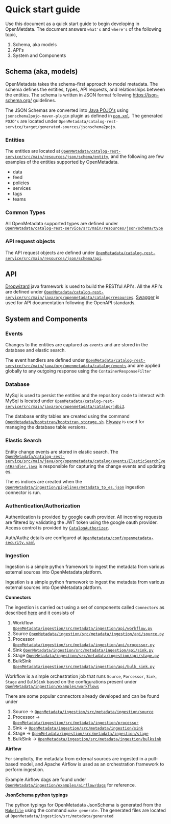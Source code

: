 # Quick start guide

Use this document as a quick start guide to begin developing in OpenMetdata. The document answers `what's` and `where's` of the following topic,

1. Schema, aka models 
2. API's 
3. System and Components

## Schema (aka, models)
OpenMetadata takes the schema-first approach to model metadata. The schema defines the entities, types, API requests, and relationships between the entities. The schema is written in JSON format following https://json-schema.org/ guidelines.  

The JSON Schemas are converted into [Java POJO's](https://www.jsonschema2pojo.org/) using `jsonschema2pojo-maven-plugin` plugin as defined in [`pom.xml`](https://github.com/open-metadata/OpenMetadata/blob/16d8ba548d968c09e6634eefbd32c87c66996b90/catalog-rest-service/pom.xml#L395). The generated `POJO's` are located under `OpenMetadata/catalog-rest-service/target/generated-sources/jsonschema2pojo`.

### Entities  
The entities are located at [`OpenMetadata/catalog-rest-service/src/main/resources/json/schema/entity`](https://github.com/open-metadata/OpenMetadata/tree/main/catalog-rest-service/src/main/resources/json/schema/entity), and the following are few examples of the entities supported by OpenMetadata.
- data
- feed
- policies
- services
- tags
- teams

### Common Types    
All OpenMetadata supported types are defined under [`OpenMetadata/catalog-rest-service/src/main/resources/json/schema/type`](https://github.com/open-metadata/OpenMetadata/tree/main/catalog-rest-service/src/main/resources/json/schema/type)

### API request objects  
The API request objects are defined under [`OpenMetadata/catalog-rest-service/src/main/resources/json/schema/api`](https://github.com/open-metadata/OpenMetadata/tree/main/catalog-rest-service/src/main/resources/json/schema/api).  


## API
[Dropwizard](https://www.dropwizard.io/) java framework is used to build the RESTful API's.  All the API's are defined under [`OpenMetadata/catalog-rest-service/src/main/java/org/openmetadata/catalog/resources`](https://github.com/open-metadata/OpenMetadata/tree/main/catalog-rest-service/src/main/java/org/openmetadata/catalog/resources). 
[Swagger](https://swagger.io/) is used for API documentation following the OpenAPI standards.


## System and Components


### Events  
Changes to the entities are captured as `events` and are stored in the database and elastic search.

The event handlers are defined under [`OpenMetadata/catalog-rest-service/src/main/java/org/openmetadata/catalog/events`](https://github.com/open-metadata/OpenMetadata/tree/main/catalog-rest-service/src/main/java/org/openmetadata/catalog/events) and are applied globally to any outgoing response using the `ContainerResponseFilter`

### Database  
MySql is used to persist the entities and the repository code to interact with MySql is located under [`OpenMetadata/catalog-rest-service/src/main/java/org/openmetadata/catalog/jdbi3`](https://github.com/open-metadata/OpenMetadata/tree/main/catalog-rest-service/src/main/java/org/openmetadata/catalog/jdbi3).

The database entity tables are created using the command [`OpenMetadata/bootstrap/bootstrap_storage.sh`](https://github.com/open-metadata/OpenMetadata/blob/main/bootstrap/bootstrap_storage.sh). [Flyway](https://flywaydb.org/) is used for managing the database table versions.

### Elastic Search  
Entity change events are stored in elastic search. The [`OpenMetadata/catalog-rest-service/src/main/java/org/openmetadata/catalog/events/ElasticSearchEventHandler.java`](https://github.com/open-metadata/OpenMetadata/blob/main/catalog-rest-service/src/main/java/org/openmetadata/catalog/events/ElasticSearchEventHandler.java) is responsible for capturing the change events and updating es.

The es indices are created when the [`OpenMetadata/ingestion/pipelines/metadata_to_es.json`](https://github.com/open-metadata/OpenMetadata/blob/main/ingestion/pipelines/metadata_to_es.json) ingestion connector is run.

### Authentication/Authorization  
Authentication is provided by google oauth provider. All incoming requests are filtered by validating the JWT token using the google oauth provider. Access control is provided by [`CatalogAuthorizer`](https://github.com/open-metadata/OpenMetadata/blob/main/catalog-rest-service/src/main/java/org/openmetadata/catalog/security/CatalogAuthorizer.java).

Auth/Authz details are configured at [`OpenMetadata/conf/openmetadata-security.yaml`](https://github.com/open-metadata/OpenMetadata/blob/main/conf/openmetadata-security.yaml)

### Ingestion  
Ingestion is a simple python framework to ingest the metadata from various external sources into OpenMetadata platform.

Ingestion is a simple python framework to ingest the metadata from various external sources into OpenMetadata platform.

**Connectors**

The ingestion is carried out using a set of components called `Connectors` as described [here](https://docs.open-metadata.org/open-source-community/developer/build-a-connector#workflow) and it consists of

1. Workflow [`OpenMetadata/ingestion/src/metadata/ingestion/api/workflow.py`](https://github.com/open-metadata/OpenMetadata/blob/main/ingestion/src/metadata/ingestion/api/workflow.py)
2. Source [`OpenMetadata/ingestion/src/metadata/ingestion/api/source.py`](https://github.com/open-metadata/OpenMetadata/blob/main/ingestion/src/metadata/ingestion/api/source.py)
3. Processor [`OpenMetadata/ingestion/src/metadata/ingestion/api/processor.py`](https://github.com/open-metadata/OpenMetadata/blob/main/ingestion/src/metadata/ingestion/api/processor.py)
4. Sink [`OpenMetadata/ingestion/src/metadata/ingestion/api/sink.py`](https://github.com/open-metadata/OpenMetadata/blob/main/ingestion/src/metadata/ingestion/api/sink.py)
5. Stage [`OpenMetadata/ingestion/src/metadata/ingestion/api/stage.py`](https://github.com/open-metadata/OpenMetadata/blob/main/ingestion/src/metadata/ingestion/api/stage.py)
6. BulkSink [`OpenMetadata/ingestion/src/metadata/ingestion/api/bulk_sink.py`](https://github.com/open-metadata/OpenMetadata/blob/main/ingestion/src/metadata/ingestion/api/bulk_sink.py)

Workflow is a simple orchestration job that runs `Source`, `Porcessor`, `Sink`, `Stage` and `BulkSink` based on the configurations present under [`OpenMetadata/ingestion/examples/workflows`](https://github.com/open-metadata/OpenMetadata/tree/main/ingestion/examples/workflows)

There are some popular connectors already developed and can be found under

1. Source → [`OpenMetadata/ingestion/src/metadata/ingestion/source`](https://github.com/open-metadata/OpenMetadata/tree/main/ingestion/src/metadata/ingestion/source)
2. Processor → [`OpenMetadata/ingestion/src/metadata/ingestion/processor`](https://github.com/open-metadata/OpenMetadata/tree/main/ingestion/src/metadata/ingestion/processor)
3. Sink → [`OpenMetadata/ingestion/src/metadata/ingestion/sink`](https://github.com/open-metadata/OpenMetadata/tree/main/ingestion/src/metadata/ingestion/sink)
4. Stage → [`OpenMetadata/ingestion/src/metadata/ingestion/stage`](https://github.com/open-metadata/OpenMetadata/tree/main/ingestion/src/metadata/ingestion/stage)
5. BulkSink → [`OpenMetadata/ingestion/src/metadata/ingestion/bulksink`](https://github.com/open-metadata/OpenMetadata/tree/main/ingestion/src/metadata/ingestion/bulksink)

**Airflow**

For simplicity, the metadata from external sources are ingested in a pull-based model, and Apache Airflow is used as an orchestration framework to perform ingestion.

Example Airflow dags are found under [`OpenMetadata/ingestion/examples/airflow/dags`](https://github.com/open-metadata/OpenMetadata/tree/main/ingestion/examples/airflow/dags) for reference.

**JsonSchema python typings**

The python typings for OpenMetadata JsonSchema is generated from the [`Makefile`](https://github.com/open-metadata/OpenMetadata/blob/main/Makefile) using the command `make generate`. The generated files are located at `OpenMetadata/ingestion/src/metadata/generated`